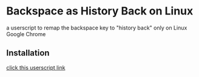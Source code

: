 # Backspace as History Back on Linux

a userscript to remap  the backspace key to "history back"
only on Linux Google Chrome

## Installation

[click this userscript link](http://k-ui.jp/d/backspace_as_browser_back_on_linux.user.js)
